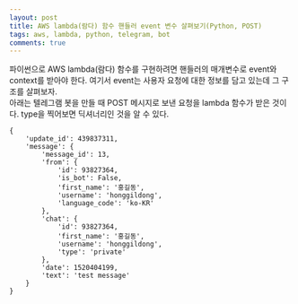 ```yaml
---
layout: post
title: AWS lambda(람다) 함수 핸들러 event 변수 살펴보기(Python, POST)
tags: aws, lambda, python, telegram, bot
comments: true
---
```

  
파이썬으로 AWS lambda(람다) 함수를 구현하려면 핸들러의 매개변수로 event와 context를 받아야 한다. 여기서 event는 사용자 요청에 대한 정보를 담고 있는데 그 구조를 살펴보자.  
아래는 텔레그램 봇을 만들 때 POST 메시지로 보낸 요청을 lambda 함수가 받은 것이다. type을 찍어보면 딕셔너리인 것을 알 수 있다.
  
~~~
{
	'update_id': 439837311,
	'message': {
		'message_id': 13,
		'from': {
			'id': 93827364,
			'is_bot': False,
			'first_name': '홍길동',
			'username': 'honggildong',
			'language_code': 'ko-KR'
		},
		'chat': {
			'id': 93827364,
			'first_name': '홍길동',
			'username': 'honggildong',
			'type': 'private'
		},
		'date': 1520404199,
		'text': 'test message'
	}
}
~~~